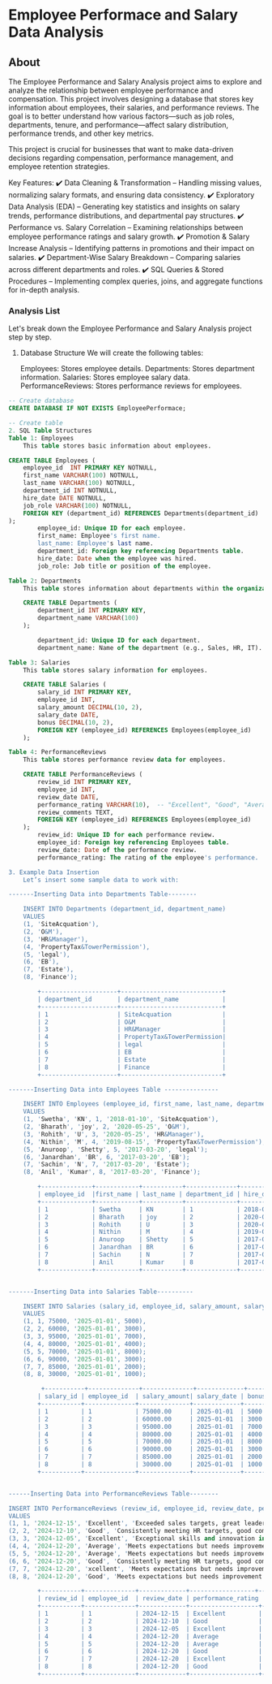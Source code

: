 #  Employee Performace and Salary Data Analysis

## About

The Employee Performance and Salary Analysis project aims to explore and analyze the relationship between employee performance and compensation. This project involves designing a database that stores key information about employees, their salaries, and performance reviews. The goal is to better understand how various factors—such as job roles, departments, tenure, and performance—affect salary distribution, performance trends, and other key metrics.

This project is crucial for businesses that want to make data-driven decisions regarding compensation, performance management, and employee retention strategies.

Key Features:
✔️ Data Cleaning & Transformation – Handling missing values, normalizing salary formats, and ensuring data consistency.
✔️ Exploratory Data Analysis (EDA) – Generating key statistics and insights on salary trends, performance distributions, and departmental pay structures.
✔️ Performance vs. Salary Correlation – Examining relationships between employee performance ratings and salary growth.
✔️ Promotion & Salary Increase Analysis – Identifying patterns in promotions and their impact on salaries.
✔️ Department-Wise Salary Breakdown – Comparing salaries across different departments and roles.
✔️ SQL Queries & Stored Procedures – Implementing complex queries, joins, and aggregate functions for in-depth analysis.

### Analysis List

Let's break down the Employee Performance and Salary Analysis project step by step.

1. Database Structure
    We will create the following tables:

    Employees: Stores employee details.
    Departments: Stores department information.
    Salaries: Stores employee salary data.
    PerformanceReviews: Stores performance reviews for employees.

```sql
-- Create database
CREATE DATABASE IF NOT EXISTS EmployeePerformace;

-- Create table
2. SQL Table Structures
Table 1: Employees
    This table stores basic information about employees.

CREATE TABLE Employees (
    employee_id  INT PRIMARY KEY NOTNULL,
    first_name VARCHAR(100) NOTNULL,
    last_name VARCHAR(100) NOTNULL,
    department_id INT NOTNULL,
    hire_date DATE NOTNULL,
    job_role VARCHAR(100) NOTNULL,
    FOREIGN KEY (department_id) REFERENCES Departments(department_id)
);
        employee_id: Unique ID for each employee.
        first_name: Employee's first name.
        last_name: Employee's last name.
        department_id: Foreign key referencing Departments table.
        hire_date: Date when the employee was hired.
        job_role: Job title or position of the employee.

Table 2: Departments
    This table stores information about departments within the organization.

    CREATE TABLE Departments (
        department_id INT PRIMARY KEY,
        department_name VARCHAR(100)
    );

        department_id: Unique ID for each department.
        department_name: Name of the department (e.g., Sales, HR, IT).

Table 3: Salaries
    This table stores salary information for employees.

    CREATE TABLE Salaries (
        salary_id INT PRIMARY KEY,
        employee_id INT,
        salary_amount DECIMAL(10, 2),
        salary_date DATE,
        bonus DECIMAL(10, 2),
        FOREIGN KEY (employee_id) REFERENCES Employees(employee_id)
    );

Table 4: PerformanceReviews
    This table stores performance review data for employees.

    CREATE TABLE PerformanceReviews (
        review_id INT PRIMARY KEY,
        employee_id INT,
        review_date DATE,
        performance_rating VARCHAR(10),  -- "Excellent", "Good", "Average", "Poor"
        review_comments TEXT,
        FOREIGN KEY (employee_id) REFERENCES Employees(employee_id)
    );
        review_id: Unique ID for each performance review.
        employee_id: Foreign key referencing Employees table.
        review_date: Date of the performance review.
        performance_rating: The rating of the employee's performance.

3. Example Data Insertion
    Let’s insert some sample data to work with:

-------Inserting Data into Departments Table--------

    INSERT INTO Departments (department_id, department_name)
    VALUES 
    (1, 'SiteAcquation'),
    (2, 'O&M'),
    (3, 'HR&Manager'),
    (4, 'PropertyTax&TowerPermission'),
    (5, 'legal'),
    (6, 'EB'),
    (7, 'Estate'),
    (8, 'Finance');

        +---------------------+----------------------------+
        | department_id       | department_name            |
        +---------------------+----------------------------+
        | 1                   | SiteAcquation              |
        | 2                   | O&M                        |
        | 3                   | HR&Manager                 |
        | 4                   | PropertyTax&TowerPermission|
        | 5                   | legal                      |
        | 6                   | EB                         |
        | 7                   | Estate                     |
        | 8                   | Finance                    |
        +---------------------+----------------------------+

-------Inserting Data into Employees Table ---------------

    INSERT INTO Employees (employee_id, first_name, last_name, department_id, hire_date, job_role)
    VALUES
    (1, 'Swetha', 'KN', 1, '2018-01-10', 'SiteAcquation'),
    (2, 'Bharath', 'joy', 2, '2020-05-25', 'O&M'),
    (3, 'Rohith', 'U', 3, '2020-05-25', 'HR&Manager'),
    (4, 'Nithin', 'M', 4, '2019-08-15', 'PropertyTax&TowerPermission'),
    (5, 'Anuroop', 'Shetty', 5, '2017-03-20', 'legal');
    (6, 'Janardhan', 'BR', 6, '2017-03-20', 'EB');
    (7, 'Sachin', 'N', 7, '2017-03-20', 'Estate');
    (8, 'Anil', 'Kumar', 8, '2017-03-20', 'Finance');

        +--------------+------------+-----------+--------------+------------+----------------------------+
        | employee_id  |first_name | last_name | department_id | hire_date  | job_role                   |
        +--------------+------------+-----------+--------------+------------+----------------------------+
        | 1            | Swetha     | KN        | 1            | 2018-01-10 | SiteAcquation              |
        | 2            | Bharath    | joy       | 2            | 2020-05-25 | O&M                        |
        | 3            | Rohith     | U         | 3            | 2020-05-25 | HR&Manager                 |
        | 4            | Nithin     | M         | 4            | 2019-08-15 | PropertyTax&TowerPermission|
        | 5            | Anuroop    | Shetty    | 5            | 2017-03-20 | legal                      |
        | 6            | Janardhan  | BR        | 6            | 2017-03-20 | EB                         |
        | 7            | Sachin     | N         | 7            | 2017-03-20 | Estate                     |
        | 8            | Anil       | Kumar     | 8            | 2017-03-20 | Finance                    |
        +--------------+------------+-----------+--------------+------------+----------------------------+


-------Inserting Data into Salaries Table----------

    INSERT INTO Salaries (salary_id, employee_id, salary_amount, salary_date, bonus)
    VALUES
    (1, 1, 75000, '2025-01-01', 5000),
    (2, 2, 60000, '2025-01-01', 3000),
    (3, 3, 95000, '2025-01-01', 7000),
    (4, 4, 80000, '2025-01-01', 4000);
    (5, 5, 70000, '2025-01-01', 8000);
    (6, 6, 90000, '2025-01-01', 3000);
    (7, 7, 85000, '2025-01-01', 2000);
    (8, 8, 30000, '2025-01-01', 1000);

         +-----------+--------------+--------------+-------------+-------+
        | salary_id | employee_id  | salary_amount| salary_date | bonus |
        +-----------+--------------+--------------+-------------+-------+
        | 1         | 1            | 75000.00     | 2025-01-01  | 5000  |
        | 2         | 2            | 60000.00     | 2025-01-01  | 3000  |
        | 3         | 3            | 95000.00     | 2025-01-01  | 7000  |
        | 4         | 4            | 80000.00     | 2025-01-01  | 4000  |
        | 5         | 5            | 70000.00     | 2025-01-01  | 8000  |
        | 6         | 6            | 90000.00     | 2025-01-01  | 3000  |
        | 7         | 7            | 85000.00     | 2025-01-01  | 2000  |
        | 8         | 8            | 30000.00     | 2025-01-01  | 1000  |
        +-----------+--------------+--------------+-------------+-------+


------Inserting Data into PerformanceReviews Table--------

INSERT INTO PerformanceReviews (review_id, employee_id, review_date, performance_rating, review_comments)
VALUES
(1, 1, '2024-12-15', 'Excellent', 'Exceeded sales targets, great leadership skills.'),
(2, 2, '2024-12-10', 'Good', 'Consistently meeting HR targets, good communication.'),
(3, 3, '2024-12-05', 'Excellent', 'Exceptional skills and innovation in projects.'),
(4, 4, '2024-12-20', 'Average', 'Meets expectations but needs improvement in analysis.');
(5, 5, '2024-12-20', 'Average', 'Meets expectations but needs improvement in analysis.');
(6, 6, '2024-12-20', 'Good', 'Consistently meeting HR targets, good communication.');
(7, 7, '2024-12-20', 'xcellent', 'Meets expectations but needs improvement in analysis.');
(8, 8, '2024-12-20', 'Good', 'Meets expectations but needs improvement in analysis.');

        +-----------+--------------+-------------+------------------+-----------------------------------------------------+
        | review_id | employee_id  | review_date | performance_rating | review_comments                                      |
        +-----------+--------------+-------------+-------------------+------------------------------------------------------+
        | 1         | 1            | 2024-12-15  | Excellent         | Exceeded sales targets, great leadership skills.      |
        | 2         | 2            | 2024-12-10  | Good              | Consistently meeting HR targets, good communication. |
        | 3         | 3            | 2024-12-05  | Excellent         | Exceptional skills and innovation in projects.        |
        | 4         | 4            | 2024-12-20  | Average           | Meets expectations but needs improvement in analysis.|
        | 5         | 5            | 2024-12-20  | Average           | Meets expectations but needs improvement in analysis.|
        | 6         | 6            | 2024-12-20  | Good              | Consistently meeting HR targets, good communication. |
        | 7         | 7            | 2024-12-20  | Excellent         | Meets expectations but needs improvement in analysis.|
        | 8         | 8            | 2024-12-20  | Good              | Meets expectations but needs improvement in analysis.|
        +-----------+--------------+-------------+-------------------+------------------------------------------------------+


